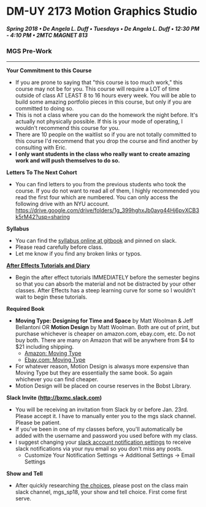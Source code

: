 # DM-UY 2173 Motion Graphics Studio

##### Spring 2018 • De Angela L. Duff • Tuesdays • De Angela L. Duff • 12:30 PM - 4:10 PM • 2MTC MAGNET 813

### MGS Pre-Work

---
**Your Commitment to this Course**
* If you are prone to saying that "this course is too much work," this course may not be for you. This course will require a LOT of time outside of class AT LEAST 8 to 16 hours every week. You will be able to build some amazing portfolio pieces in this course, but only if you are committed to doing so. 
* This is not a class where you can do the homework the night before. It's actually not physically possible. If this is your mode of operating, I wouldn't recommend this course for you. 
* There are 10 people on the waitlist so if you are not totally committed to this course I'd recommend that you drop the course and find another by consulting with Eric. 
* **I only want students in the class who really want to create amazing work and will push themselves to do so.**

**Letters To The Next Cohort**
* You can find letters to you from the previous students who took the course. If you do not want to read all of them, I highly recommended you read the first four which are numbered. You can only access the following drive with an NYU account.
https://drive.google.com/drive/folders/1g_399hghxJb0ayg44Hj6pvXCB3k5rM42?usp=sharing

**Syllabus**
* You can find the [syllabus online at gitbook](https://deangela.gitbooks.io/motion-graphics-studio-spring-2018/content/syllabus.html) and pinned on slack.
* Please read carefully before class.
* Let me know if you find any broken links or typos.

**[After Effects Tutorials and Diary](after_effects_diary.md)**
* Begin the after effect tutorials IMMEDIATELY before the semester begins so that you can absorb the material and not be distracted by your other classes. After Effects has a steep learning curve for some so I wouldn't wait to begin these tutorials. 

**Required Book**
* **Moving Type: Designing for Time and Space** by Matt Woolman & Jeff Bellantoni OR **Motion Design** by Matt Woolman. Both are out of print, but purchase whichever is cheaper on amazon.com, ebay.com, etc. Do not buy both. There are many on Amazon that will be anywhere from $4 to $21 including shipping.
    * [Amazon: Moving Type](https://www.amazon.com/Moving-Type-Designing-Time-Space/dp/2880463696/ref=sr_1_1?ie=UTF8&qid=1484081727&sr=8-1&keywords=moving+type) 
    * [Ebay.com: Moving Type](https://www.ebay.com/sch/i.html?_productid=1780550&rt=nc&_pmc=true&_sop=15&isRefine=true&LH_ItemCondition=3000%7C4000%7C5000%7C6000&sl_ready=true&_fosrp=1)
* For whatever reason, Motion Design is alwasys more expensive than Moving Type but they are essentially the same book. So again whichever you can find cheaper.
* Motion Design will be placed on course reserves in the Bobst Library.

**Slack Invite (http://bxmc.slack.com)**
* You will be receiving an invitation from Slack by or before Jan. 23rd. Please accept it. I have to manually enter you to the mgs slack channel. Please be patient.
* If you've been in one of my classes before, you'll automatically be added with the username and password you used before with my class.
* I suggest changing your [slack account notification settings](https://bxmc.slack.com/account/notifications) to receive slack notifications via your nyu email so you don't miss any posts. 
    * Customize Your Notification Settings -> Additional Settings -> Email Settings

**Show and Tell**
* After quickly researching [the choices](https://deangela.gitbooks.io/motion-graphics-studio-spring-2018/content/show_and_tells.html), please post on the class main slack channel, mgs_sp18, your show and tell choice. First come first serve.


